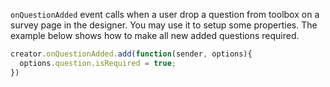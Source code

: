 `onQuestionAdded` event calls when a user drop a question from toolbox on a survey page in the designer.
You may use it to setup some properties. The example below shows how to make all new added questions required.
```js
creator.onQuestionAdded.add(function(sender, options){
  options.question.isRequired = true;
})
```